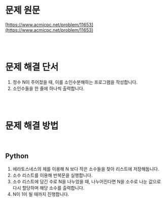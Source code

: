 # 문제 원문

[https://www.acmicpc.net/problem/11653](https://www.acmicpc.net/problem/11653)

<br><br>

# 문제 해결 단서

1. 정수 N이 주어졌을 때, 이를 소인수분해하는 프로그램을 작성합니다.
2. 소인수들을 한 줄에 하나씩 출력합니다.

<br><br>

# 문제 해결 방법

<br>

## Python

1. 에라토스네스의 체를 이용해 N 보다 작은 소수들을 찾아 리스트에 저장해둡니다.
2. 소수 리스트를 이용해 반복문을 실행합니다.
3. 소수 리스트에 담긴 수로 N을 나누었을 때, 나누어진다면 N을 소수로 나눈 값으로 다시 할당하며 해당 소수를 출력합니다.
4. N이 1이 될 때까지 진행합니다.
